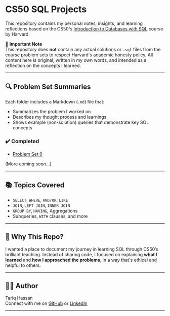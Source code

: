 # CS50 SQL Projects

This repository contains my personal notes, insights, and learning reflections based on the CS50's [Introduction to Databases with SQL](https://cs50.harvard.edu/sql/2024/) course by Harvard.

📌 **Important Note**  
This repository does **not** contain any actual solutions or `.sql` files from the course problem sets to respect Harvard's academic honesty policy. All content here is original, written in my own words, and intended as a reflection on the concepts I learned.

---

## 🔍 Problem Set Summaries

Each folder includes a Markdown (`.md`) file that:
- Summarizes the problem I worked on
- Describes my thought process and learnings
- Shows example (non-solution) queries that demonstrate key SQL concepts

### ✔️ Completed

- [Problem Set 0](problem-set-0/cyberchase.md)

(More coming soon...)

---

## 📚 Topics Covered

- `SELECT`, `WHERE`, `AND/OR`, `LIKE`
- `JOIN`, `LEFT JOIN`, `INNER JOIN`
- `GROUP BY`, `HAVING`, Aggregations
- Subqueries, `WITH` clauses, and more

---

## 📌 Why This Repo?

I wanted a place to document my journey in learning SQL through CS50’s brilliant teaching. Instead of sharing code, I focused on explaining **what I learned** and **how I approached the problems**, in a way that's ethical and helpful to others.

---

## 👨‍💻 Author

Tariq Hassan  
Connect with me on [GitHub](https://github.com/tqhn) or [LinkedIn](https://linkedin.com/in/tariqhassan18)

---

